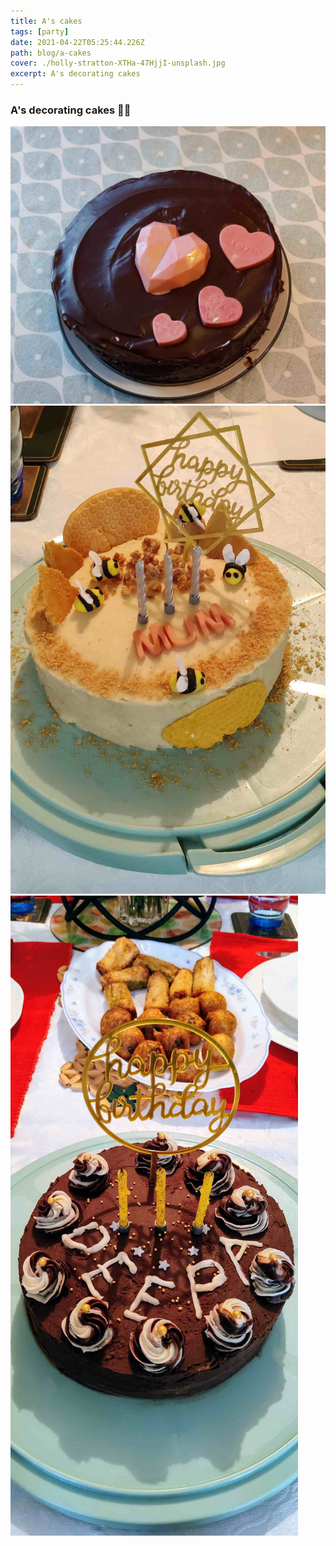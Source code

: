 ```yaml
---
title: A's cakes
tags: [party]
date: 2021-04-22T05:25:44.226Z
path: blog/a-cakes
cover: ./holly-stratton-XTHa-47HjjI-unsplash.jpg
excerpt: A's decorating cakes
---
```

### A's decorating cakes 🎂🧁

![Chocolate cake](./IMG_20210312_165754.jpg)
![Honey cake](./IMG_20210425_160858.jpg)
![Chocolate cake](./IMG_20210404_144513.jpg)